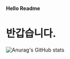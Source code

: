<strong>Hello Readme</strong>

<h1>반갑습니다.</h1>

<!-- ![Dynamic XML Badge](https://img.shields.io/badge/dynamic/xml) -->






![Anurag's GitHub stats](https://github-readme-stats.vercel.app/api?username=sendjin5&show_icons=true&theme=radical)
